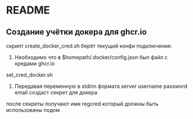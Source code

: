 # README
## Создание учётки докера для ghcr.io
скрипт create_docker_cred.sh
берёт текущий конфи подключения:
  1. Необходимо что в $homepath/.docker/config.json был файл с кредами ghcr.io

set_cred_docker.sh
  1. Передавая переменную в stdinn формата server username password email создаст секрет для докера

после секреты получают имя regcred который должны быть использованы подом
